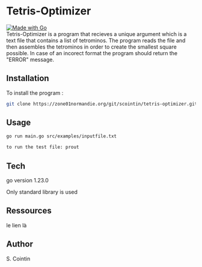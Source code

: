 # Tetris-Optimizer
[![Made with Go](https://img.shields.io/badge/Go-1-blue?logo=go&logoColor=white)](https://golang.org "Go to Go homepage")  
Tetris-Optimizer is a program that recieves a unique argument which is a text file that contains a list of tetrominos. The program reads the file and then assembles the tetrominos in order to create the smallest square possible.
In case of an incorect format the program should return the "ERROR" message.

## Installation
To install the program :
```bash
git clone https://zone01normandie.org/git/scointin/tetris-optimizer.git
```

## Usage

```bash
go run main.go src/examples/inputfile.txt

to run the test file: prout
```

## Tech
go version 1.23.0

Only standard library is used

## Ressources
le lien là

## Author
S. Cointin
